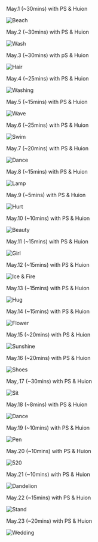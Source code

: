 May.1 (~30mins) with PS & Huion

![Beach](1.jpg)

May.2 (~30mins) with PS & Huion

![Wash](2.jpg)

May.3 (~30mins) with pS & Huion

![Hair](3.jpg)

May.4 (~25mins) with PS & Huion

![Washing](4.jpg)

May.5 (~15mins) with PS & Huion

![Wave](5.jpg)

May.6 (~25mins) with PS & Huion

![Swim](6.jpg)

May.7 (~20mins) with PS & Huion

![Dance](7.jpg)

May.8 (~15mins) with PS & Huion

![Lamp](8.jpg)

May.9 (~5mins) with PS & Huion

![Hurt](9.jpg)

May.10 (~10mins) with PS & Huion

![Beauty](10.jpg)

May.11 (~15mins) with PS & Huion

![Girl](11.jpg)

May.12 (~15mins) with PS & Huion

![Ice & Fire](12.jpg)

May.13 (~15mins) with PS & Huion

![Hug](13.jpg)

May.14 (~15mins) with PS & Huion

![Flower](14.jpg)

May.15 (~20mins) with PS & Huion

![Sunshine](15.jpg)

May.16 (~20mins) with PS & Huion 

![Shoes](16.jpg)

May,.17 (~30mins) with PS & Huion

![Sit](17.jpg)

May.18 (~8mins) with PS & Huion

![Dance](18.jpg)

May.19 (~10mins) with PS & Huion

![Pen](19.jpg)

May.20 (~10mins) with PS & Huion

![520](20.jpg)

May.21 (~10mins) with PS & Huion

![Dandelion](21.jpg)

May.22 (~15mins) with PS & Huion

![Stand](22.jpg)

May.23 (~20mins) with PS & Huion

![Wedding](23.jpg)

